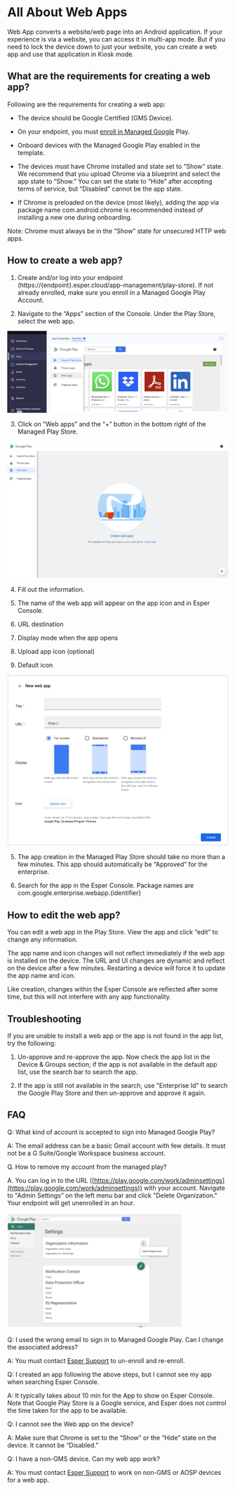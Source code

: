 # All About Web Apps

Web App converts a website/web page into an Android application. If your experience is via a website, you can access it in multi-app mode. But if you need to lock the device down to just your website, you can create a web app and use that application in Kiosk mode.

## What are the requirements for creating a web app?

Following are the requirements for creating a web app:

-   The device should be Google Certified (GMS Device).
    
-   On your endpoint, you must [enroll in Managed Google](../apps/appactions.md) Play.
    
-   Onboard devices with the Managed Google Play enabled in the template.
    
-   The devices must have Chrome installed and state set to “Show” state. We recommend that you upload Chrome via a blueprint and select the app state to “Show.” You can set the state to “Hide” after accepting terms of service, but “Disabled” cannot be the app state.
    

-   If Chrome is preloaded on the device (most likely), adding the app via package name com.android.chrome is recommended instead of installing a new one during onboarding.
    

Note: Chrome must always be in the “Show” state for unsecured HTTP web apps.

## How to create a web app?

1.  Create and/or log into your endpoint (https://{endpoint}.esper.cloud/app-management/play-store). If not already enrolled, make sure you enroll in a Managed Google Play Account.
    
2.  Navigate to the “Apps” section of the Console. Under the Play Store, select the web app.
    

  

![webapp option](./images/webapp/1-webappOption.png)

  
  

3.  Click on “Web apps” and the “+” button in the bottom right of the Managed Play Store.
    

![create a webapp](./images/webapp/2-create.png)

  

4.  Fill out the information.
    

1.  The name of the web app will appear on the app icon and in Esper Console.
    
2.  URL destination
    
3.  Display mode when the app opens
    
4.  Upload app icon (optional)
    
5.  Default icon
    

![display option for a web app](./images/webapp/3-display.png)

  

5.  The app creation in the Managed Play Store should take no more than a few minutes. This app should automatically be “Approved” for the enterprise.
    
6.  Search for the app in the Esper Console. Package names are com.google.enterprise.webapp.{identifier}
    

## How to edit the web app?

You can edit a web app in the Play Store. View the app and click “edit” to change any information.

The app name and icon changes will not reflect immediately if the web app is installed on the device. The URL and UI changes are dynamic and reflect on the device after a few minutes. Restarting a device will force it to update the app name and icon.

Like creation, changes within the Esper Console are reflected after some time, but this will not interfere with any app functionality.

  

## Troubleshooting

If you are unable to install a web app or the app is not found in the app list, try the following:

1. Un-approve and re-approve the app. Now check the app list in the Device & Groups section; if the app is not available in the default app list, use the search bar to search the app.

2. If the app is still not available in the search, use "Enterprise Id" to search the Google Play Store and then un-approve and approve it again.

  

## FAQ

Q: What kind of account is accepted to sign into Managed Google Play?

A: The email address can be a basic Gmail account with few details. It must not be a G Suite/Google Workspace business account.

  

Q. How to remove my account from the managed play?

A. You can log in to the URL ([https://play.google.com/work/adminsettings](https://play.google.com/work/adminsettings)) with your account. Navigate to "Admin Settings” on the left menu bar and click "Delete Organization." Your endpoint will get unenrolled in an hour.

![remove account](./images/webapp/4-del.png)

  

Q: I used the wrong email to sign in to Managed Google Play. Can I change the associated address?

A: You must contact [Esper Support](https://support.esper.io/s/) to un-enroll and re-enroll.

  

Q: I created an app following the above steps, but I cannot see my app when searching Esper Console.

A: It typically takes about 10 min for the App to show on Esper Console. Note that Google Play Store is a Google service, and Esper does not control the time taken for the app to be available.

  

Q: I cannot see the Web app on the device?

A: Make sure that Chrome is set to the “Show” or the “Hide” state on the device. It cannot be “Disabled.”

  

Q: I have a non-GMS device. Can my web app work?

A: You must contact [Esper Support](https://support.esper.io/s/) to work on non-GMS or AOSP devices for a web app.